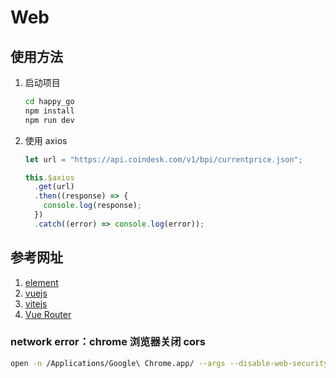 # Web

## 使用方法

1. 启动项目

   ```cmd
   cd happy_go
   npm install
   npm run dev
   ```

2. 使用 axios

   ```js
   let url = "https://api.coindesk.com/v1/bpi/currentprice.json";

   this.$axios
     .get(url)
     .then((response) => {
       console.log(response);
     })
     .catch((error) => console.log(error));
   ```

## 参考网址

1. [element](https://element-plus.gitee.io/zh-CN/)
2. [vuejs](https://v3.cn.vuejs.org/)
3. [vitejs](https://cn.vitejs.dev/)
4. [Vue Router](https://next.router.vuejs.org/zh/)

### network error：chrome 浏览器关闭 cors

```sh
open -n /Applications/Google\ Chrome.app/ --args --disable-web-security  --user-data-dir=/Users/用户名/MyChromeDevUserData/
```
